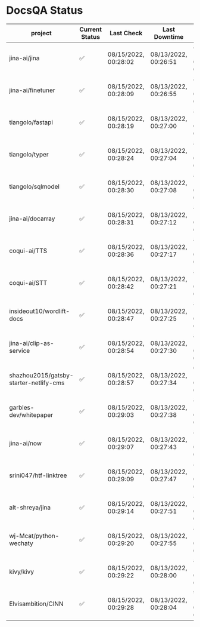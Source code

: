 # DocsQA Status

|               project                |Current Status|     Last Check     |   Last Downtime    |             % Uptime              |
|--------------------------------------|--------------|--------------------|--------------------|-----------------------------------|
|jina-ai/jina                          |✅            |08/15/2022, 00:28:02|08/13/2022, 00:26:51|88.204 (since 08/11/2022, 05:10:08)|
|jina-ai/finetuner                     |✅            |08/15/2022, 00:28:09|08/13/2022, 00:26:55|88.204 (since 08/11/2022, 05:10:08)|
|tiangolo/fastapi                      |✅            |08/15/2022, 00:28:19|08/13/2022, 00:27:00|88.207 (since 08/11/2022, 05:10:08)|
|tiangolo/typer                        |✅            |08/15/2022, 00:28:24|08/13/2022, 00:27:04|88.205 (since 08/11/2022, 05:10:08)|
|tiangolo/sqlmodel                     |✅            |08/15/2022, 00:28:30|08/13/2022, 00:27:08|88.204 (since 08/11/2022, 05:10:08)|
|jina-ai/docarray                      |✅            |08/15/2022, 00:28:31|08/13/2022, 00:27:12|88.201 (since 08/11/2022, 05:10:08)|
|coqui-ai/TTS                          |✅            |08/15/2022, 00:28:36|08/13/2022, 00:27:17|88.198 (since 08/11/2022, 05:10:08)|
|coqui-ai/STT                          |✅            |08/15/2022, 00:28:42|08/13/2022, 00:27:21|88.198 (since 08/11/2022, 05:10:08)|
|insideout10/wordlift-docs             |✅            |08/15/2022, 00:28:47|08/13/2022, 00:27:25|88.197 (since 08/11/2022, 05:10:08)|
|jina-ai/clip-as-service               |✅            |08/15/2022, 00:28:54|08/13/2022, 00:27:30|88.197 (since 08/11/2022, 05:10:08)|
|shazhou2015/gatsby-starter-netlify-cms|✅            |08/15/2022, 00:28:57|08/13/2022, 00:27:34|62.249 (since 08/11/2022, 05:10:08)|
|garbles-dev/whitepaper                |✅            |08/15/2022, 00:29:03|08/13/2022, 00:27:38|88.194 (since 08/11/2022, 05:10:08)|
|jina-ai/now                           |✅            |08/15/2022, 00:29:07|08/13/2022, 00:27:43|88.192 (since 08/11/2022, 05:10:08)|
|srini047/htf-linktree                 |✅            |08/15/2022, 00:29:09|08/13/2022, 00:27:47|88.190 (since 08/11/2022, 05:10:08)|
|alt-shreya/jina                       |✅            |08/15/2022, 00:29:14|08/13/2022, 00:27:51|88.189 (since 08/11/2022, 05:10:08)|
|wj-Mcat/python-wechaty                |✅            |08/15/2022, 00:29:20|08/13/2022, 00:27:55|88.187 (since 08/11/2022, 05:10:08)|
|kivy/kivy                             |✅            |08/15/2022, 00:29:22|08/13/2022, 00:28:00|88.185 (since 08/11/2022, 05:10:08)|
|Elvisambition/CINN                    |✅            |08/15/2022, 00:29:28|08/13/2022, 00:28:04|93.354 (since 08/11/2022, 05:10:08)|
